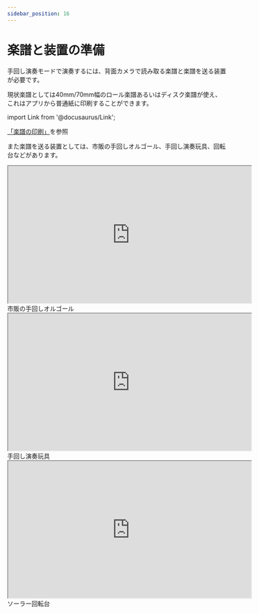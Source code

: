 ```yaml
---
sidebar_position: 16
---
```


# 楽譜と装置の準備  

手回し演奏モードで演奏するには、背面カメラで読み取る楽譜と楽譜を送る装置が必要です。

現状楽譜としては40mm/70mm幅のロール楽譜あるいはディスク楽譜が使え、これはアプリから普通紙に印刷することができます。

import Link from '@docusaurus/Link';

[「楽譜の印刷」](/docs/guide/Printing_Score/printing_score-category)を参照


また楽譜を送る装置としては、市販の手回しオルゴール、手回し演奏玩具、回転台などがあります。

<iframe width="560" height="315" src="https://www.youtube.com/embed/cZFyIXVVClw" allowFullScreen></iframe>
市販の手回しオルゴール

<iframe width="560" height="315" src="https://www.youtube.com/embed/jg1CwxT43zg" allowFullScreen></iframe>
手回し演奏玩具

<iframe width="560" height="315" src="https://www.youtube.com/embed/GG5cPvl2T5o" allowFullScreen></iframe>
ソーラー回転台